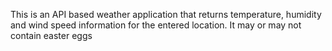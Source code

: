 This is an API based weather application that returns temperature, humidity and wind speed information for the entered location.
It may or may not contain easter eggs
